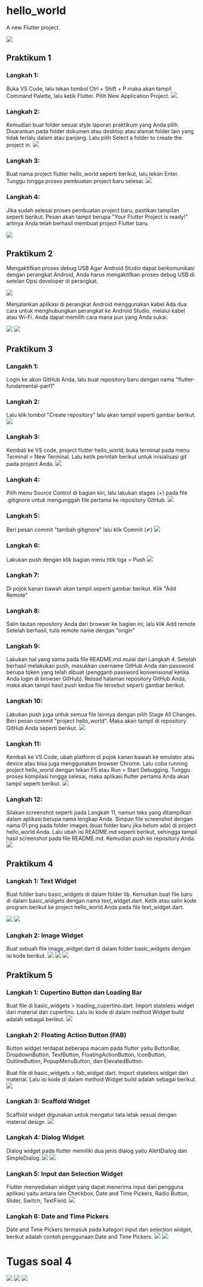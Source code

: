# hello_world

A new Flutter project.

<img src="images/01.png">

## Praktikum 1
### Langkah 1: 
Buka VS Code, lalu tekan tombol Ctrl + Shift + P maka akan tampil Command Palette, lalu ketik Flutter. Pilih New Application Project.
<img src = images/1.1.png>

### Langkah 2:
Kemudian buat folder sesuai style laporan praktikum yang Anda pilih. Disarankan pada folder dokumen atau desktop atau alamat folder lain yang tidak terlalu dalam atau panjang. Lalu pilih Select a folder to create the project in.
<img src = images/1.2.png>

### Langkah 3:
Buat nama project flutter hello_world seperti berikut, lalu tekan Enter. Tunggu hingga proses pembuatan project baru selesai.
<img src = images/1.3.png>

### Langkah 4:
Jika sudah selesai proses pembuatan project baru, pastikan tampilan seperti berikut. Pesan akan tampil berupa "Your Flutter Project is ready!" artinya Anda telah berhasil membuat project Flutter baru.

<img src = images/1.4.png>

## Praktikum 2
Mengaktifkan proses debug USB
Agar Android Studio dapat berkomunikasi dengan perangkat Android, Anda harus mengaktifkan proses debug USB di setelan Opsi developer di perangkat.

<img src = images/andro2.3.jpg>

Menjalankan aplikasi di perangkat Android menggunakan kabel
Ada dua cara untuk menghubungkan perangkat ke Android Studio, melalui kabel atau Wi-Fi. Anda dapat memilih cara mana pun yang Anda sukai.

<img src = images/andro2.4.jpg>

<img src = images/andro2.5.jpg>

## Praktikum 3
### Langakh 1:
Login ke akun GitHub Anda, lalu buat repository baru dengan nama "flutter-fundamental-part1"
### Langkah 2:
Lalu klik tombol "Create repository" lalu akan tampil seperti gambar berikut.
<img src = images/3.2.png>

### Langkah 3:
Kembali ke VS code, project flutter hello_world, buka terminal pada menu Terminal > New Terminal. Lalu ketik perintah berikut untuk inisialisasi git pada project Anda.
<img src = images/3.3.png>

### Langkah 4:
Pilih menu Source Control di bagian kiri, lalu lakukan stages (+) pada file .gitignore untuk mengunggah file pertama ke repository GitHub.
<img src = images/3.4.png>

### Langkah 5:
Beri pesan commit "tambah gitignore" lalu klik Commit (✔)
<img src = images/3.5.png>

### Langkah 6:
Lakukan push dengan klik bagian menu titik tiga > Push
<img src = images/3.6.png>

### Langkah 7:
Di pojok kanan bawah akan tampil seperti gambar berikut. Klik "Add Remote"
### Langkah 8:
Salin tautan repository Anda dari browser ke bagian ini, lalu klik Add remote
Setelah berhasil, tulis remote name dengan "origin"
### Langkah 9:
Lakukan hal yang sama pada file README.md mulai dari Langkah 4. Setelah berhasil melakukan push, masukkan username GitHub Anda dan password berupa token yang telah dibuat (pengganti password konvensional ketika Anda login di browser GitHub). Reload halaman repository GitHub Anda, maka akan tampil hasil push kedua file tersebut seperti gambar berikut.

### Langkah 10:
Lakukan push juga untuk semua file lainnya dengan pilih Stage All Changes. Beri pesan commit "project hello_world". Maka akan tampil di repository GitHub Anda seperti berikut.
<img src = images/3.10.png>

### Langkah 11:
Kembali ke VS Code, ubah platform di pojok kanan bawah ke emulator atau device atau bisa juga menggunakan browser Chrome. Lalu coba running project hello_world dengan tekan F5 atau Run > Start Debugging. Tunggu proses kompilasi hingga selesai, maka aplikasi flutter pertama Anda akan tampil seperti berikut.
<img src = images/3.11.png>

### Langkah 12:
Silakan screenshot seperti pada Langkah 11, namun teks yang ditampilkan dalam aplikasi berupa nama lengkap Anda. Simpan file screenshot dengan nama 01.png pada folder images (buat folder baru jika belum ada) di project hello_world Anda. Lalu ubah isi README.md seperti berikut, sehingga tampil hasil screenshot pada file README.md. Kemudian push ke repository Anda.
<img src = images/3.12.png>

## Praktikum 4
### Langkah 1: Text Widget
Buat folder baru basic_widgets di dalam folder lib. Kemudian buat file baru di dalam basic_widgets dengan nama text_widget.dart. Ketik atau salin kode program berikut ke project hello_world Anda pada file text_widget.dart.

<img src = images/4.1.png>
<img src = images/4.1.2.png>

### Langkah 2: Image Widget
Buat sebuah file image_widget.dart di dalam folder basic_widgets dengan isi kode berikut.
<img src = images/4.2.1.png>
<img src = images/4.2.2.png>
<img src = images/4.2.3.png>

## Praktikum 5
### Langkah 1: Cupertino Button dan Loading Bar
Buat file di basic_widgets > loading_cupertino.dart. Import stateless widget dari material dan cupertino. Lalu isi kode di dalam method Widget build adalah sebagai berikut.
<img src = images/5.1.png>

### Langkah 2: Floating Action Button (FAB)
Button widget terdapat beberapa macam pada flutter yaitu ButtonBar, DropdownButton, TextButton, FloatingActionButton, IconButton, OutlineButton, PopupMenuButton, dan ElevatedButton.

Buat file di basic_widgets > fab_widget.dart. Import stateless widget dari material. Lalu isi kode di dalam method Widget build adalah sebagai berikut.
<img src = images/5.2.png>

### Langkah 3: Scaffold Widget
Scaffold widget digunakan untuk mengatur tata letak sesuai dengan material design.
<img src = images/5.3.png>

### Langkah 4: Dialog Widget
Dialog widget pada flutter memiliki dua jenis dialog yaitu AlertDialog dan SimpleDialog.
<img src = images/5.4.1.png>
<img src = images/5.4.2.png>

### Langkah 5: Input dan Selection Widget
Flutter menyediakan widget yang dapat menerima input dari pengguna aplikasi yaitu antara lain Checkbox, Date and Time Pickers, Radio Button, Slider, Switch, TextField.
<img src = images/5.5.png>

### Langkah 6: Date and Time Pickers
Date and Time Pickers termasuk pada kategori input dan selection widget, berikut adalah contoh penggunaan Date and Time Pickers.
<img src = images/5.6.png>
<img src = images/5.6.1.png>


# Tugas soal 4
<img src = images/tugas1.2.png>
<img src = images/tugas1.3.png>
<img src = images/tugas1.4.png>
